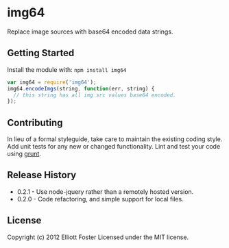 # img64

Replace image sources with base64 encoded data strings.

## Getting Started
Install the module with: `npm install img64`

```javascript
var img64 = require('img64');
img64.encodeImgs(string, function(err, string) {
  // this string has all img src values base64 encoded.
});
```

## Contributing
In lieu of a formal styleguide, take care to maintain the existing coding style. Add unit tests for any new or changed functionality. Lint and test your code using [grunt](https://github.com/cowboy/grunt).

## Release History
* 0.2.1 - Use node-jquery rather than a remotely hosted version.
* 0.2.0 - Code refactoring, and simple support for local files.

## License
Copyright (c) 2012 Elliott Foster
Licensed under the MIT license.

